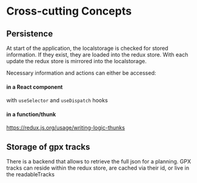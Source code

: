 # Cross-cutting Concepts

## Persistence

At start of the application, the localstorage is checked for stored information.
If they exist, they are loaded into the redux store.
With each update the redux store is mirrored into the localstorage.

Necessary information and actions can either be accessed:

#### in a React component
with ```useSelector``` and ```useDispatch``` hooks

#### in a function/thunk
https://redux.js.org/usage/writing-logic-thunks

## Storage of gpx tracks

There is a backend that allows to retrieve the full json for a planning.
GPX tracks can reside within the redux store, are cached via their id, or live in the readableTracks
